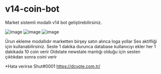 # v14-coin-bot
Market sistemli modallı v14 bot geliştirebilirsiniz.

![image](https://media.discordapp.net/attachments/1054752648886222933/1075353883037159516/Screenshot_20230215_125123_Discord.png)
![image](https://media.discordapp.net/attachments/1054752648886222933/1075353883594989620/Screenshot_20230215_125207_Discord.png)
![image](https://media.discordapp.net/attachments/1054752648886222933/1075353883351715920/Screenshot_20230215_125156_Discord.png)

Ürun ekleme modallıdır marketten birşey satın alınca loga yollar
Ses aktifliği için kullanabilirsiniz.
Seste 1 dakika durunca database kullanıcıyı ekler her 1 dakikada 10 coin verir
Oldstate newstate mantığı olduğu için sesten çıktıkdan sonra coini verir

*Hata verirse Shut#0001
https://dcvote.com.tr/

